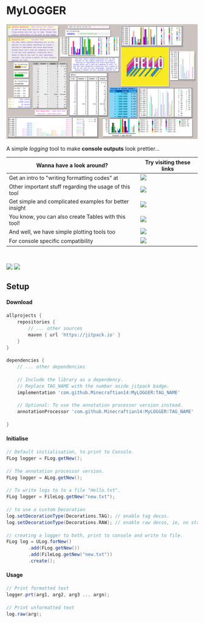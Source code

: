 # MyLOGGER

![Collage](src/docs/resources/images/collage.png)

A simple _logging_ tool to make **console outputs** look prettier...

| Wanna have a look around?                              | Try visiting these links                                                                                        |
|--------------------------------------------------------|-----------------------------------------------------------------------------------------------------------------|
| Get an intro to "writing formatting codes" at          | [![](https://img.shields.io/badge/Logger-Instructions-yellow)](/src/main/md/WRITING_A_FORMAT_FOR_DECORATION.md) |
| Other important stuff regarding the usage of this tool | [![](https://img.shields.io/badge/Logger-Stuff-cyan)](/src/main/md/OTHER_IMPORTANT_THINGS.md)                   |
| Get simple and complicated examples for better insight | [![](https://img.shields.io/badge/Logger-Examples-orange)](/src/main/md/LOGGER_EXAMPLES.md)                     |
| You know, you can also create Tables with this tool!   | [![](https://img.shields.io/badge/Tables-Examples-green)](/src/main/md/TABLE_EXAMPLES.md)                       |
| And well, we have simple plotting tools too            | [![](https://img.shields.io/badge/Plotting-Examples-red)](/src/main/md/PLOTTING.md)                             |
| For console specific compatibility                     | [![](https://img.shields.io/badge/Console-Compatibility-purple)](/src/main/md/SUPPORT.md)                       |

<br />

[![](https://jitpack.io/v/Minecraftian14/MyLOGGER.svg)](https://jitpack.io/#Minecraftian14/MyLOGGER)
[![](https://img.shields.io/discord/872811194170347520?color=%237289da&logoColor=%23424549)](https://discord.gg/Ar6Zuj2m82)

## Setup

#### Download

```groovy
allprojects {
    repositories {
        // ... other sources
        maven { url 'https://jitpack.io' }
    }
}

dependencies {
    // ... other dependencies

    // Include the library as a dependency. 
    // Replace TAG_NAME with the number aside jitpack badge.
    implementation 'com.github.Minecraftian14:MyLOGGER:TAG_NAME'

    // Optional: To use the annotation processor version instead.
    annotationProcessor 'com.github.Minecraftian14:MyLOGGER:TAG_NAME'

}
```

#### Initialise

```groovy
// Default initialisation, to print to Console.
FLog logger = FLog.getNew();

// The annotation processor version.
FLog logger = ALog.getNew();

// To write logs to to a file "Hello.txt".
FLog logger = FileLog.getNew("new.txt");

// to use a custom Decoration
log.setDecorationType(Decorations.TAG); // enable tag decos.
log.setDecorationType(Decorations.RAW); // enable raw decos, ie, no strange characters.

// creating a logger to both, print to console and write to file.
FLog log = ULog.forNew()
        .add(FLog.getNew())
        .add(FileLog.getNew("new.txt"))
        .create();
```

#### Usage

```groovy
// Print formatted text 
logger.prt(arg1, arg2, arg3 ... argn);

// Print unformatted text
log.raw(arg);
```

